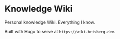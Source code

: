 # Knowledge Wiki
Personal knowledge Wiki. Everything I know.

Built with Hugo to serve at `https://wiki.brisberg.dev`.
